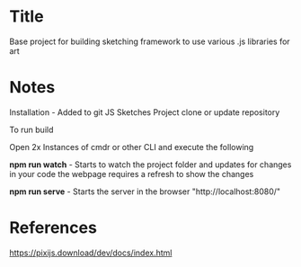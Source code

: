 # Title
Base project for building sketching framework to use various .js libraries for art

# Notes
Installation - Added to git JS Sketches Project clone or update repository 


To run build 

Open 2x Instances of cmdr or other CLI and execute the following

**npm run watch** - Starts to watch the project folder and updates for changes in your code 
the webpage requires a refresh to show the changes

**npm run serve** - Starts the server in the browser "http://localhost:8080/"

# References
https://pixijs.download/dev/docs/index.html